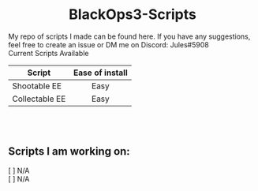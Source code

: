 <h1 align="center">BlackOps3-Scripts</h1>
My repo of scripts I made can be found here. If you have any suggestions, feel free to create an issue or DM me on Discord: Jules#5908<br/>
Current Scripts Available

| Script        | Ease of install |
| -----------   |     :-----:     |
| Shootable EE  | Easy            |
| Collectable EE| Easy            |
<br/><br/>
## Scripts I am working on:
[ ] N/A<br/>
[ ] N/A<br/>
